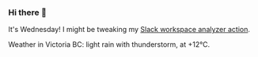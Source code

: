 ### Hi there :wave:

It's Wednesday! I might be tweaking my [Slack workspace analyzer action](https://github.com/bewuethr/slack-analyzer).

Weather in Victoria BC: light rain with thunderstorm, at +12°C.
